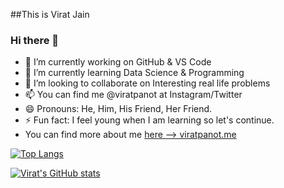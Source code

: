 ##This is Virat Jain
### Hi there 👋

- 🔭 I’m currently working on GitHub & VS Code
- 🌱 I’m currently learning Data Science & Programming 
- 👯 I’m looking to collaborate on Interesting real life problems
- 📫 You can find me @viratpanot at Instagram/Twitter
- 😄 Pronouns: He, Him, His Friend, Her Friend.
- ⚡ Fun fact: I feel young when I am learning so let's continue.  
- You can find more about me [here --> viratpanot.me](https://viratpanot.github.io)
  
[![Top Langs](https://github-readme-stats.vercel.app/api/top-langs/?username=viratpanot)](https://github.com/viratpanot/github-readme-stats)

[![Virat's GitHub stats](https://github-readme-stats.vercel.app/api?username=viratpanot)](https://github.com/viratpanot/github-readme-stats)
